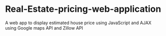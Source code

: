# Real-Estate-pricing-web-application
A web app to display estimated house price using JavaScript and AJAX using Google maps API and Zillow API
